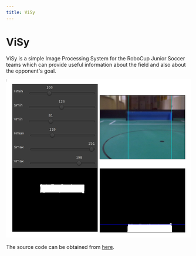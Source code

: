 ```yaml
---
title: ViSy
---
```


# ViSy

ViSy is a simple Image Processing System for the RoboCup Junior Soccer teams
which can provide useful information about the field and also about the
opponent's goal.

![ViSy Configuration](/img/visy-config.png)


The source code can be obtained from [here](https://github.com/xlcteam/visy).


